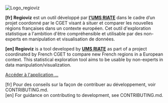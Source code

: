 ![Logo_regioviz](https://raw.githubusercontent.com/riatelab/regioviz/master/src/img/logo_regioviz.png)


**[fr]**
**Regioviz** est un outil développé par **[l’UMS RIATE](http://riate.cnrs.fr)** dans le cadre d’un projet coordonné par le CGET visant à situer et comparer les nouvelles régions françaises dans un contexte européen. Cet outil d'exploration statistique a l'ambition d'être compréhensible et utilisable par des non-experts en manipulation et visualisation de données.  

**[en]**
**Regioviz** is a tool developed by **[UMS RIATE](http://riate.cnrs.fr)** as part of a project coordinated by French CGET to compare new French regions in a European context. This statistical exploration tool aims to be usable by non-experts in data manipulation/visualization.  


[Accéder à l'application ...](https://riatelab.github.io/regioviz/)

[fr] Pour des conseils sur la façon de contribuer au développement, voir CONTRIBUTING.md.  
[en] For guidance on contributing to development, see CONTRIBUTING.md.
